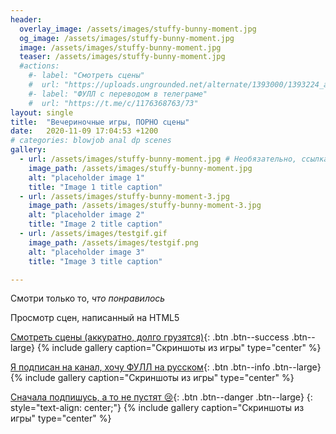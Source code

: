```yaml
---
header:
  overlay_image: /assets/images/stuffy-bunny-moment.jpg
  og_image: /assets/images/stuffy-bunny-moment.jpg  
  image: /assets/images/stuffy-bunny-moment.jpg
  teaser: /assets/images/stuffy-bunny-moment.jpg
  #actions:
    #- label: "Смотреть сцены"
    #  url: "https://uploads.ungrounded.net/alternate/1393000/1393224_alternate_87460_r1.zip/"
    #- label: "ФУЛЛ с переводом в телеграме"
    #  url: "https://t.me/c/1176368763/73"
layout: single
title:  "Вечериночные игры, ПОРНО сцены"
date:   2020-11-09 17:04:53 +1200
# categories: blowjob anal dp scenes
gallery:
  - url: /assets/images/stuffy-bunny-moment.jpg # Необязательно, ссылка на полную версию для галереи
    image_path: /assets/images/stuffy-bunny-moment.jpg
    alt: "placeholder image 1"
    title: "Image 1 title caption"
  - url: /assets/images/stuffy-bunny-moment-3.jpg
    image_path: /assets/images/stuffy-bunny-moment-3.jpg
    alt: "placeholder image 2"
    title: "Image 2 title caption"
  - url: /assets/images/testgif.gif
    image_path: /assets/images/testgif.png
    alt: "placeholder image 3"
    title: "Image 3 title caption"

---
```

Смотри только то, *что понравилось*

Просмотр сцен, написанный на HTML5

[Смотреть сцены (аккуратно, долго грузятся)](https://uploads.ungrounded.net/alternate/1393000/1393224_alternate_87460_r1.zip/){: .btn .btn--success .btn--large}
{% include gallery caption="Скриншоты из игры" type="center" %}

[Я подписан на канал, хочу ФУЛЛ на русском](https://t.me/c/1176368763/73){: .btn .btn--info .btn--large}
{% include gallery caption="Скриншоты из игры" type="center" %}

[Сначала подпишусь, а то не пустят 😢](https://t.me/joinchat/AAAAAEYd9ntbFRi6jnMcFg){: .btn .btn--danger .btn--large}
{: style="text-align: center;"}
{% include gallery caption="Скриншоты из игры" type="center" %}
